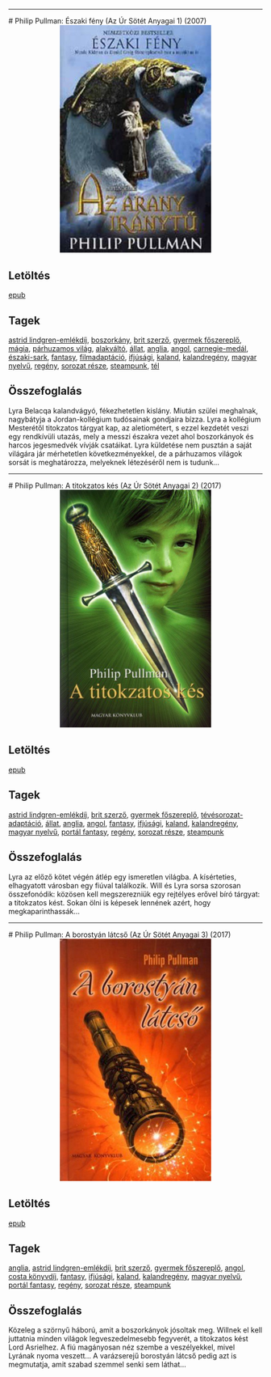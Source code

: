 <hr/>
# <a name="id_1219">Philip Pullman: Északi fény (Az Úr Sötét Anyagai 1) (2007)</a>
<center><img src="https://github.com/BercziSandor/calibre_lib/raw/main/main/Philip%20Pullman/Eszaki%20feny%20%281219%29/cover.jpg" alt="cover" width="300"/></center>

## Letöltés
[epub](https://github.com/BercziSandor/calibre_lib/raw/main/main/Philip%20Pullman/Eszaki%20feny%20%281219%29/Eszaki%20feny%20-%20Philip%20Pullman.epub)

## Tagek
[astrid lindgren-emlékdíj](https://github.com/berczisandor/calibre_lib/blob/main/main/_tags/astrid%20lindgren-eml%c3%a9kd%c3%adj.md), [boszorkány](https://github.com/berczisandor/calibre_lib/blob/main/main/_tags/boszork%c3%a1ny.md), [brit szerző](https://github.com/berczisandor/calibre_lib/blob/main/main/_tags/brit%20szerz%c5%91.md), [gyermek főszereplő](https://github.com/berczisandor/calibre_lib/blob/main/main/_tags/gyermek%20f%c5%91szerepl%c5%91.md), [mágia](https://github.com/berczisandor/calibre_lib/blob/main/main/_tags/m%c3%a1gia.md), [párhuzamos világ](https://github.com/berczisandor/calibre_lib/blob/main/main/_tags/p%c3%a1rhuzamos%20vil%c3%a1g.md), [alakváltó](https://github.com/berczisandor/calibre_lib/blob/main/main/_tags/alakv%c3%a1lt%c3%b3.md), [állat](https://github.com/berczisandor/calibre_lib/blob/main/main/_tags/%c3%a1llat.md), [anglia](https://github.com/berczisandor/calibre_lib/blob/main/main/_tags/anglia.md), [angol](https://github.com/berczisandor/calibre_lib/blob/main/main/_tags/angol.md), [carnegie-medál](https://github.com/berczisandor/calibre_lib/blob/main/main/_tags/carnegie-med%c3%a1l.md), [északi-sark](https://github.com/berczisandor/calibre_lib/blob/main/main/_tags/%c3%a9szaki-sark.md), [fantasy](https://github.com/berczisandor/calibre_lib/blob/main/main/_tags/fantasy.md), [filmadaptáció](https://github.com/berczisandor/calibre_lib/blob/main/main/_tags/filmadapt%c3%a1ci%c3%b3.md), [ifjúsági](https://github.com/berczisandor/calibre_lib/blob/main/main/_tags/ifj%c3%bas%c3%a1gi.md), [kaland](https://github.com/berczisandor/calibre_lib/blob/main/main/_tags/kaland.md), [kalandregény](https://github.com/berczisandor/calibre_lib/blob/main/main/_tags/kalandreg%c3%a9ny.md), [magyar nyelvű](https://github.com/berczisandor/calibre_lib/blob/main/main/_tags/magyar%20nyelv%c5%b1.md), [regény](https://github.com/berczisandor/calibre_lib/blob/main/main/_tags/reg%c3%a9ny.md), [sorozat része](https://github.com/berczisandor/calibre_lib/blob/main/main/_tags/sorozat%20r%c3%a9sze.md), [steampunk](https://github.com/berczisandor/calibre_lib/blob/main/main/_tags/steampunk.md), [tél](https://github.com/berczisandor/calibre_lib/blob/main/main/_tags/t%c3%a9l.md)

## Összefoglalás
<p class="description">Lyra Belacqa kalandvágyó, fékezhetetlen kislány. Miután szülei meghalnak, nagybátyja a Jordan-kollégium tudósainak gondjaira bízza. Lyra a kollégium Mesterétől titokzatos tárgyat kap, az aletiométert, s ezzel kezdetét veszi egy rendkívüli utazás, mely a messzi északra vezet ahol boszorkányok és harcos jegesmedvék vívják csatáikat. Lyra küldetése nem pusztán a saját világára jár mérhetetlen következményekkel, de a párhuzamos világok sorsát is meghatározza, melyeknek létezéséről nem is tudunk…</p>


<hr/>
# <a name="id_1220">Philip Pullman: A titokzatos kés (Az Úr Sötét Anyagai 2) (2017)</a>
<center><img src="https://github.com/BercziSandor/calibre_lib/raw/main/main/Philip%20Pullman/A%20titokzatos%20kes%20%281220%29/cover.jpg" alt="cover" width="300"/></center>

## Letöltés
[epub](https://github.com/BercziSandor/calibre_lib/raw/main/main/Philip%20Pullman/A%20titokzatos%20kes%20%281220%29/A%20titokzatos%20kes%20-%20Philip%20Pullman.epub)

## Tagek
[astrid lindgren-emlékdíj](https://github.com/berczisandor/calibre_lib/blob/main/main/_tags/astrid%20lindgren-eml%c3%a9kd%c3%adj.md), [brit szerző](https://github.com/berczisandor/calibre_lib/blob/main/main/_tags/brit%20szerz%c5%91.md), [gyermek főszereplő](https://github.com/berczisandor/calibre_lib/blob/main/main/_tags/gyermek%20f%c5%91szerepl%c5%91.md), [tévésorozat-adaptáció](https://github.com/berczisandor/calibre_lib/blob/main/main/_tags/t%c3%a9v%c3%a9sorozat-adapt%c3%a1ci%c3%b3.md), [állat](https://github.com/berczisandor/calibre_lib/blob/main/main/_tags/%c3%a1llat.md), [anglia](https://github.com/berczisandor/calibre_lib/blob/main/main/_tags/anglia.md), [angol](https://github.com/berczisandor/calibre_lib/blob/main/main/_tags/angol.md), [fantasy](https://github.com/berczisandor/calibre_lib/blob/main/main/_tags/fantasy.md), [ifjúsági](https://github.com/berczisandor/calibre_lib/blob/main/main/_tags/ifj%c3%bas%c3%a1gi.md), [kaland](https://github.com/berczisandor/calibre_lib/blob/main/main/_tags/kaland.md), [kalandregény](https://github.com/berczisandor/calibre_lib/blob/main/main/_tags/kalandreg%c3%a9ny.md), [magyar nyelvű](https://github.com/berczisandor/calibre_lib/blob/main/main/_tags/magyar%20nyelv%c5%b1.md), [portál fantasy](https://github.com/berczisandor/calibre_lib/blob/main/main/_tags/port%c3%a1l%20fantasy.md), [regény](https://github.com/berczisandor/calibre_lib/blob/main/main/_tags/reg%c3%a9ny.md), [sorozat része](https://github.com/berczisandor/calibre_lib/blob/main/main/_tags/sorozat%20r%c3%a9sze.md), [steampunk](https://github.com/berczisandor/calibre_lib/blob/main/main/_tags/steampunk.md)

## Összefoglalás
<p class="description">Lyra az előző kötet végén átlép egy ismeretlen világba. A kísérteties, elhagyatott városban egy fiúval találkozik. Will és Lyra sorsa szorosan összefonódik: közösen kell megszerezniük egy rejtélyes erővel bíró tárgyat: a titokzatos kést. Sokan ölni is képesek lennének azért, hogy megkaparinthassák…</p>


<hr/>
# <a name="id_1221">Philip Pullman: A borostyán látcső (Az Úr Sötét Anyagai 3) (2017)</a>
<center><img src="https://github.com/BercziSandor/calibre_lib/raw/main/main/Philip%20Pullman/A%20borostyan%20latcso%20%281221%29/cover.jpg" alt="cover" width="300"/></center>

## Letöltés
[epub](https://github.com/BercziSandor/calibre_lib/raw/main/main/Philip%20Pullman/A%20borostyan%20latcso%20%281221%29/A%20borostyan%20latcso%20-%20Philip%20Pullman.epub)

## Tagek
[anglia](https://github.com/berczisandor/calibre_lib/blob/main/main/_tags/anglia.md), [astrid lindgren-emlékdíj](https://github.com/berczisandor/calibre_lib/blob/main/main/_tags/astrid%20lindgren-eml%c3%a9kd%c3%adj.md), [brit szerző](https://github.com/berczisandor/calibre_lib/blob/main/main/_tags/brit%20szerz%c5%91.md), [gyermek főszereplő](https://github.com/berczisandor/calibre_lib/blob/main/main/_tags/gyermek%20f%c5%91szerepl%c5%91.md), [angol](https://github.com/berczisandor/calibre_lib/blob/main/main/_tags/angol.md), [costa könyvdíj](https://github.com/berczisandor/calibre_lib/blob/main/main/_tags/costa%20k%c3%b6nyvd%c3%adj.md), [fantasy](https://github.com/berczisandor/calibre_lib/blob/main/main/_tags/fantasy.md), [ifjúsági](https://github.com/berczisandor/calibre_lib/blob/main/main/_tags/ifj%c3%bas%c3%a1gi.md), [kaland](https://github.com/berczisandor/calibre_lib/blob/main/main/_tags/kaland.md), [kalandregény](https://github.com/berczisandor/calibre_lib/blob/main/main/_tags/kalandreg%c3%a9ny.md), [magyar nyelvű](https://github.com/berczisandor/calibre_lib/blob/main/main/_tags/magyar%20nyelv%c5%b1.md), [portál fantasy](https://github.com/berczisandor/calibre_lib/blob/main/main/_tags/port%c3%a1l%20fantasy.md), [regény](https://github.com/berczisandor/calibre_lib/blob/main/main/_tags/reg%c3%a9ny.md), [sorozat része](https://github.com/berczisandor/calibre_lib/blob/main/main/_tags/sorozat%20r%c3%a9sze.md), [steampunk](https://github.com/berczisandor/calibre_lib/blob/main/main/_tags/steampunk.md)

## Összefoglalás
<p class="description">Közeleg a szörnyű háború, amit a boszorkányok jósoltak meg. Willnek el kell juttatnia minden világok legveszedelmesebb fegyverét, a titokzatos kést Lord Asrielhez. A fiú magányosan néz szembe a veszélyekkel, mivel Lyrának nyoma veszett… A varázserejű borostyán látcső pedig azt is megmutatja, amit szabad szemmel senki sem láthat…</p>


